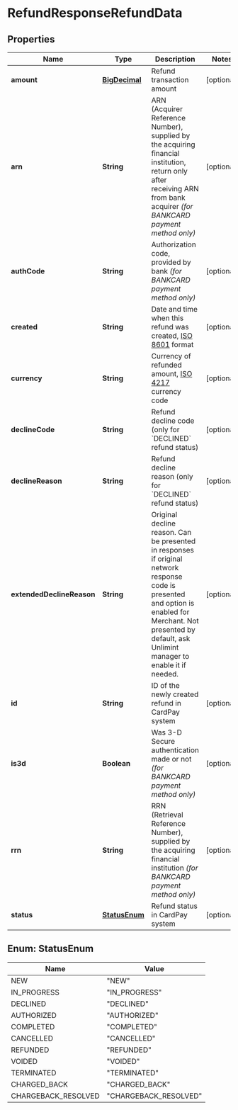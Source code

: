 
# RefundResponseRefundData

## Properties
Name | Type | Description | Notes
------------ | ------------- | ------------- | -------------
**amount** | [**BigDecimal**](BigDecimal.md) | Refund transaction amount |  [optional]
**arn** | **String** | ARN (Acquirer Reference Number), supplied by the acquiring financial institution, return only after receiving ARN from bank acquirer *(for BANKCARD payment method only)* |  [optional]
**authCode** | **String** | Authorization code, provided by bank *(for BANKCARD payment method only)* |  [optional]
**created** | **String** | Date and time when this refund was created, [ISO 8601](https://en.wikipedia.org/wiki/ISO_8601) format |  [optional]
**currency** | **String** | Currency of refunded amount, [ISO 4217](https://en.wikipedia.org/wiki/ISO_4217) currency code |  [optional]
**declineCode** | **String** | Refund decline code (only for &#x60;DECLINED&#x60; refund status) |  [optional]
**declineReason** | **String** | Refund decline reason (only for &#x60;DECLINED&#x60; refund status) |  [optional]
**extendedDeclineReason** | **String** | Original decline reason. Can be presented in responses if original network response code is presented and option is enabled for Merchant. Not presented by default, ask Unlimint manager to enable it if needed. |  [optional]
**id** | **String** | ID of the newly created refund in CardPay system |  [optional]
**is3d** | **Boolean** | Was 3-D Secure authentication made or not *(for BANKCARD payment method only)* |  [optional]
**rrn** | **String** | RRN (Retrieval Reference Number), supplied by the acquiring financial institution *(for BANKCARD payment method only)* |  [optional]
**status** | [**StatusEnum**](#StatusEnum) | Refund status in CardPay system |  [optional]


<a name="StatusEnum"></a>
## Enum: StatusEnum
Name | Value
---- | -----
NEW | &quot;NEW&quot;
IN_PROGRESS | &quot;IN_PROGRESS&quot;
DECLINED | &quot;DECLINED&quot;
AUTHORIZED | &quot;AUTHORIZED&quot;
COMPLETED | &quot;COMPLETED&quot;
CANCELLED | &quot;CANCELLED&quot;
REFUNDED | &quot;REFUNDED&quot;
VOIDED | &quot;VOIDED&quot;
TERMINATED | &quot;TERMINATED&quot;
CHARGED_BACK | &quot;CHARGED_BACK&quot;
CHARGEBACK_RESOLVED | &quot;CHARGEBACK_RESOLVED&quot;



